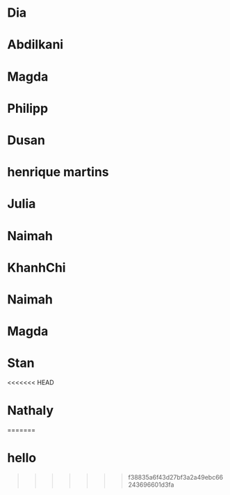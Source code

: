 # Dia

# Abdilkani

# Magda

# Philipp

# Dusan

# henrique martins

# Julia

# Naimah

# KhanhChi

# Naimah

# Magda

# Stan

<<<<<<< HEAD
# Nathaly
=======
# hello
>>>>>>> f38835a6f43d27bf3a2a49ebc66243696601d3fa

